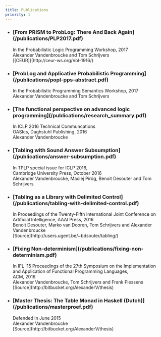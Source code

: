 ```yaml
---
title: Publications
priority: 1
---
```

<div class="panel panel-default">

<ul class = "list-group">

<li class="list-group-item">
<h3 class="publication-title">[From PRISM to ProbLog: There And Back Again](/publications/PLP2017.pdf)</h3>
<div class="publication-status">In the Probabilistic Logic Programming Workshop, 2017</div>
<div class="publication-authors"><span class="glyphicon glyphicon-user"></span>Alexander Vandenbroucke and Tom Schrijvers</div>
[[CEUR]](http://ceur-ws.org/Vol-1916/)
</li>


<li class="list-group-item">
<h3 class="publication-title">
 [ProbLog and Applicative Probabilistic Programming](/publications/popl-pps-abstract.pdf)
</h3>
<div class="publication-status">In the Probabilistic Programming Semantics Workshop, 2017</div>
<div class="publication-authors"><span class="glyphicon glyphicon-user"></span>Alexander Vandenbroucke and Tom Schrijvers</div>
</li>

<li class="list-group-item">
<h3 class="publication-title">
[The functional perspective on advanced logic programming](/publications/research_summary.pdf)</td>
</h3>
<div class="publication-status">In ICLP 2016 Technical Communcations<br />OASIcs, Daghstuhl Publishing, 2016</div>
<div class="publication-authors"><span class="glyphicon glyphicon-user"></span>Alexander Vandenbroucke</div>
</li>

<li class="list-group-item">
<h3 class="publication-title">[Tabling with Sound Answer Subsumption](/publications/answer-subsumption.pdf)</h3>
<div class="publication-status">In TPLP special issue for ICLP 2016,<br />Cambridge University Press, October 2016</div>
<div class="publication-authors"><span class="glyphicon glyphicon-user"></span>Alexander Vandenbroucke, Maciej Piro&#769;g, Benoit Desouter and Tom Schrijvers</div>
</li>

<li class="list-group-item">
<h3 class="publication-title">[Tabling as a Library with Delimited Control](/publications/tabling-with-delimited-control.pdf)</h3>
<div class="publication-status">In Proceedings of the Twenty-Fifth International Joint Conference on Artificial Intelligence, AAAI Press, 2016</div>
<div class="publication-authors"><span class="glyphicon glyphicon-user"></span>Benoit Desouter, Marko van Dooren, Tom Schrijvers and Alexander Vandenbroucke</div>
<div class="publication-source">
[Source](http://users.ugent.be/~bdsouter/tabling/)
</div>
</li>

<li class="list-group-item">
<h3 class="publication-title">[Fixing Non-determinism](/publications/fixing-non-determinism.pdf)</h3>
<div class="publication-status">In IFL '15 Proceedings of the 27th Symposium on the Implementation and Application of Functional Programming Languages,<br />ACM, 2016</td>
<div class="publication-authors"><span class="glyphicon glyphicon-user"></span>Alexander Vandenbroucke, Tom Schrijvers and Frank Piessens</div> 
<div class="publication-source">
[Source](http://bitbucket.org/AlexanderV/thesis)
</div>
</li>

<li class="list-group-item">
<h3 class="publication-title">[Master Thesis: The Table Monad in Haskell (Dutch)](/publications/masterproef.pdf)</h3>
<div class="publication-status">Defended in June 2015</div>
<div class="publication-authors"><span class="glyphicon glyphicon-user"></span>Alexander Vandenbroucke</div>
<div class="publication-source">
[Source](http://bitbucket.org/AlexanderV/thesis)
</div>
</li>

</div>
